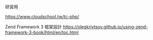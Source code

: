 研習用

https://www.cloudschool.tw/tc-php/

Zend Framework 3 框架設計
https://olegkrivtsov.github.io/using-zend-framework-3-book/html/en/toc.html 

